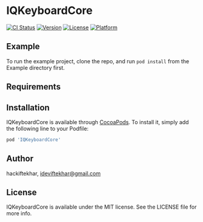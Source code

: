 # IQKeyboardCore

[![CI Status](https://img.shields.io/travis/hackiftekhar/IQKeyboardCore.svg?style=flat)](https://travis-ci.org/hackiftekhar/IQKeyboardCore)
[![Version](https://img.shields.io/cocoapods/v/IQKeyboardCore.svg?style=flat)](https://cocoapods.org/pods/IQKeyboardCore)
[![License](https://img.shields.io/cocoapods/l/IQKeyboardCore.svg?style=flat)](https://cocoapods.org/pods/IQKeyboardCore)
[![Platform](https://img.shields.io/cocoapods/p/IQKeyboardCore.svg?style=flat)](https://cocoapods.org/pods/IQKeyboardCore)

## Example

To run the example project, clone the repo, and run `pod install` from the Example directory first.

## Requirements

## Installation

IQKeyboardCore is available through [CocoaPods](https://cocoapods.org). To install
it, simply add the following line to your Podfile:

```ruby
pod 'IQKeyboardCore'
```

## Author

hackiftekhar, ideviftekhar@gmail.com

## License

IQKeyboardCore is available under the MIT license. See the LICENSE file for more info.

